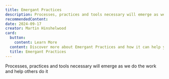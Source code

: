 ```yaml
---
title: Emergant Practices
description: Processes, practices and tools necessary will emerge as we do the work and help others do it
recommendedContent:
date: 2024-09-17
creator: Martin Hinshelwood
card:
  button:
    content: Learn More
  content: Discover more about Emergant Practices and how it can help you in your Agile journey!
  title: Emergant Practices
---
```


Processes, practices and tools necessary will emerge as we do the work and help others do it
